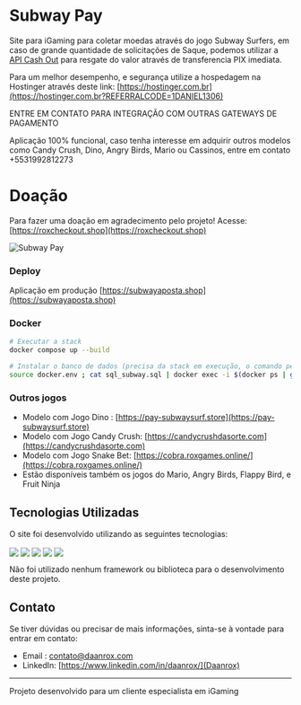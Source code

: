 
# Subway Pay 

Site para iGaming para coletar moedas através do jogo Subway Surfers, em caso de grande quantidade de solicitações de Saque, podemos utilizar a [API Cash Out](https://github.com/daanrox/Pix-CashOut) para resgate do valor através de transferencia PIX imediata.

Para um melhor desempenho, e segurança utilize a hospedagem na Hostinger através deste link: [https://hostinger.com.br](https://hostinger.com.br?REFERRALCODE=1DANIEL1306)

ENTRE EM CONTATO PARA INTEGRAÇÃO COM OUTRAS GATEWAYS DE PAGAMENTO

Aplicação 100% funcional, caso tenha interesse em adquirir outros modelos como Candy Crush, Dino, Angry Birds, Mario ou Cassinos, entre em contato +5531992812273

# Doação

Para fazer uma doação em agradecimento pelo projeto! Acesse: [https://roxcheckout.shop](https://roxcheckout.shop)





![Subway Pay](front_example2.jpg)

### Deploy
Aplicação em produção [https://subwayaposta.shop](https://subwayaposta.shop)

### Docker

```bash
# Executar a stack
docker compose up --build

# Instalar o banco de dados (precisa da stack em execução, o comando pesquisa o container que contenha o nome "subway-pay-mariadb")
source docker.env ; cat sql_subway.sql | docker exec -i $(docker ps | grep subway-pay-mariadb | cut -d' ' -f 1) mariadb --password=$MARIADB_ROOT_PASSWORD $MYSQL_DATABASE
```

### Outros jogos

- Modelo com Jogo Dino : [https://pay-subwaysurf.store](https://pay-subwaysurf.store)
- Modelo com Jogo Candy Crush: [https://candycrushdasorte.com](https://candycrushdasorte.com)
- Modelo com Jogo Snake Bet: [https://cobra.roxgames.online/](https://cobra.roxgames.online/)
- Estão disponíveis também os jogos do Mario, Angry Birds, Flappy Bird, e Fruit Ninja

## Tecnologias Utilizadas

O site foi desenvolvido utilizando as seguintes tecnologias:

<div>
  <img align="center" src="https://img.shields.io/badge/HTML5-E34F26?style=for-the-badge&logo=html5&logoColor=white"/>
  <img align="center" src="https://img.shields.io/badge/CSS3-1572B6?style=for-the-badge&logo=css3&logoColor=white"/>
  <img align="center" src="https://img.shields.io/badge/JavaScript-F7DF1E?style=for-the-badge&logo=javascript&logoColor=black"/>
  <img align="center" src="https://img.shields.io/badge/PHP-777BB4?style=for-the-badge&logo=php&logoColor=white"/>
  <img align="center" src="https://img.shields.io/badge/MySQL-4479A1?style=for-the-badge&logo=mysql&logoColor=white"/>
</div>

Não foi utilizado nenhum framework ou biblioteca para o desenvolvimento deste projeto.

## Contato
Se tiver dúvidas ou precisar de mais informações, sinta-se à vontade para entrar em contato:
- Email : [contato@daanrox.com](mailto:contato@daanrox.com)
- LinkedIn: [https://www.linkedin.com/in/daanrox/](Daanrox)

--- 

Projeto desenvolvido para um cliente especialista em iGaming
